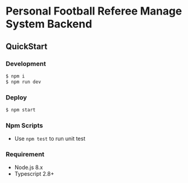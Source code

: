 # Personal Football Referee Manage System Backend

## QuickStart

### Development

```bash
$ npm i
$ npm run dev
```

### Deploy

```bash
$ npm start
```

### Npm Scripts

- Use `npm test` to run unit test

### Requirement

- Node.js 8.x
- Typescript 2.8+
